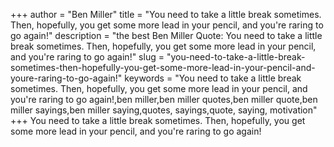 +++
author = "Ben Miller"
title = "You need to take a little break sometimes. Then, hopefully, you get some more lead in your pencil, and you're raring to go again!"
description = "the best Ben Miller Quote: You need to take a little break sometimes. Then, hopefully, you get some more lead in your pencil, and you're raring to go again!"
slug = "you-need-to-take-a-little-break-sometimes-then-hopefully-you-get-some-more-lead-in-your-pencil-and-youre-raring-to-go-again!"
keywords = "You need to take a little break sometimes. Then, hopefully, you get some more lead in your pencil, and you're raring to go again!,ben miller,ben miller quotes,ben miller quote,ben miller sayings,ben miller saying,quotes, sayings,quote, saying, motivation"
+++
You need to take a little break sometimes. Then, hopefully, you get some more lead in your pencil, and you're raring to go again!
